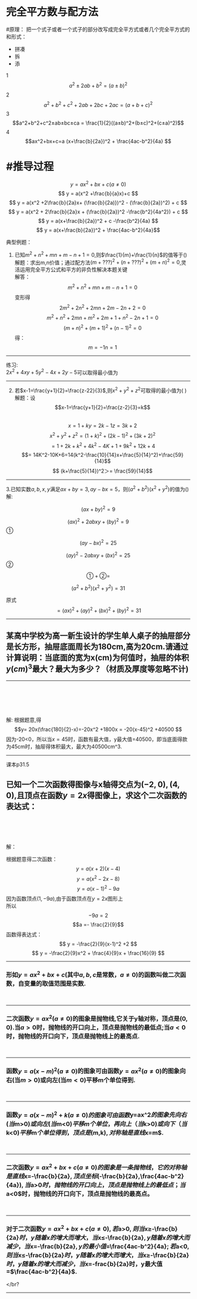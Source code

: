 完全平方数与配方法
======
#原理： 把一个式子或者一个式子的部分改写成完全平方式或者几个完全平方式的和形式：
- 拼凑
- 拆
- 添

1 $$a^2±2ab+b^2=(a±b)^2$$
2 $$a^2+b^2+c^2+2ab+2bc+2ac=(a+b+c)^2$$
3 $$a^2+b^2+c^2±ab±bc±ca = \frac{1}{2}((a±b)^2+(b±c)^2+(c±a)^2)$$
4 $$ax^2+bx+c=a (x+\frac{b}{2a})^2 + \frac{4ac-b^2}{4a} $$

#推导过程
=========
 
 $$ y = ax^2 + bx + c     (a ≠ 0)$$
 $$ y = a(x^2 +\frac{b}{a}x)+c $$
 $$ y = a(x^2 +2\frac{b}{2a}x+  (\frac{b}{2a)})^2 - (\frac{b}{2a})^2) + c $$
 $$ y = a(x^2 + 2\frac{b}{2a}x + (\frac{b}{2a})^2 -\frac{b^2}{4a^2}) + c $$
 $$ y = a(x+\frac{b}{2a})^2 + c -\frac{b^2}{4a}                $$
 $$ y = a(x+\frac{b}{2a})^2 + \frac{4ac-b^2}{4a}$$   

典型例题：
1. 已知$m^2+n^2+mn+m-n+1=0$,则$\frac{1}{m}+\frac{1}{n}$的值等于()  
解题：求出m,n价值；通过配方法$(m+???)^2 + (n+???)^2 +(m+n)^2=0$,灵活运用完全平方公式和平方的非负性解决本题关键  
解答：  
$$m^2+n^2+mn+m-n+1=0$$ 
变形得 
$$2m^2+2n^2+2mn+2m-2n+2=0$$
$$m^2+n^2+2mn +m^2+2m+1 +n^2-2n+1=0$$ 
$$(m+n)^2+(m+1)^2+(n-1)^2 =0$$
得：  
$$m=-1     n=1$$
---
练习:  
$2x^2+4xy+5y^2-4x+2y-5$可以取得最小值为<u>             </u>  

---
2. 若$x-1=\frac{y+1}{2}=\frac{z-22}{3}$,则$x^2+y^2+z^2$可取得的最小值为(     )  
解题：设  
$$x-1=\frac{y+1}{2}=\frac{z-2}{3}=k$$  
$$x=1+k y = 2k-1 z=3k+2$$
$$x^2+y^2+z^2= (1+k)^2+(2k-1)^2+(3k+2)^2$$
$$=1+2k+k^2+4k^2-4K+1+9k^2+12k+4$$
$$= 14K^2-10K+6=14(k^2-\frac{10}{14}x+\frac{5}{14}^2)+\frac{59}{14}$$
$$ (k+\frac{5}{14})^2＞= \frac{59}{14}$$

---
3.已知实数$a,b,x,y$满足$ax+by=3,ay-bx=5$，则$(a^2+b^2)(x^2+y^2)$的值为()  
解:    

$$(ax+by)^2 =9$$  

$$(ax)^2+2abxy+(by)^2 = 9$$   ①  

$$(ay-bx)^2 =25$$

$$(ay)^2-2abxy +(bx)^2 =25$$  ②  

$$①+②=$$

$$(a^2+b^2)(x^2+y^2)=31$$  

原式$$=(ax)^2+(ay)^2+(bx)^2+(by)^2=31   $$  

---
## 某高中学校为高一新生设计的学生单人桌子的抽屉部分是长方形，抽屉底面周长为180cm,高为20cm.请通过计算说明：当底面的宽为x(cm)为何值时，抽屉的体积$y(cm)^3$最大？最大为多少？（材质及厚度等忽略不计)
---
<br />
<br />
<br />
<br />

解:
根据题意,得
$$y= 20x(\frac{180}{2}-x)=-20x^2 +1800x = -20(x-45)^2 +40500 $$
因为-20<0，所以当$x=45$时，函数有最大值，y最大值=40500，即当底面得款为45cm时，抽屉得体积最大，最大为40500cm^3.

---
课本p31.5
## 已知一个二次函数得图像与x轴得交点为$(-2,0),(4,0)$,且顶点在函数$y=2x$得图像上，求这个二次函数的表达式：  
</br>
</br>
</br>
</br>
解：  

根据题意得二次函数：
$$ y = a(x+2)(x-4)$$
$$ y = a(x^2-2x-8)$$
$$ y = a(x-1)^2 -9a $$
因为函数顶点$(1,-9a)$,由于函数顶点在$y=2x$图形上  
所以$$ -9a = 2  $$ 
$$a =- \frac{2}{9}$$
函数得表达式： $$ y = -\frac{2}{9}(x-1)^2 +2 $$
$$ y = -\frac{2}{9}x^2 + \frac{4}{9}x + \frac{16}{9} $$

---
### 形如$y=ax^2+bx+c$(其中$a,b,c$是常数，$a≠0$)的函数叫做二次函数，自变量的取值范围是实数.
<br />

---
### 二次函数$y=ax^2(a≠0)$的图象是抛物线,它关于y轴对称，顶点是$(0,0)$.当$a>0$时，抛物线的开口向上，顶点是抛物线的最低点;当$a<0$时，抛物线的开口向下，顶点是抛物线上的最高点.
<br />

---
### 函数$y=a(x-m)^2 (a≠0)$的图象可由函数$y=ax^2(a≠0)$的图象向右(当$m>0$)或向左(当$m<0$)平移m个单位得到.
<br />

---
### 函数$y=a(x-m)^2+k (a ≠0)的图象可由函数$y=ax^2$的图象先向右(当$m>0$)或向左(当$m<0$)平移m个单位，再向上（当$k>0$)或向下（当$k<0$)平移$m$个单位得到，顶点是$(m,k)$,对称轴是直线$x=m$.
<br/>

---
### 二次函数$y=ax^2+bx+c(a≠0)的图象是一条抛物线，它的对称轴是直线$x=-\frac{b}{2a}$,顶点坐标$(-\frac{b}{2a},\frac{4ac-b^2}{4a})$,当$a>0$时，抛物线的开口向上，顶点是抛物线上的最低点；当$a<0$时，抛物线的开口向下，顶点是抛物线的最高点。
</br>

---
### 对于二次函数$y=ax^2+bx+c(a≠0),若$a>0$,则当$x≥-\frac{b}{2a}$时，y随着x的增大而增大，当$x≤-\frac{b}{2a}$,y随着x的增大而减少，当$x=-\frac(b}{2a}$,y的最小值=$\frac{4ac-b^2}{4a}$;若$a<0$,则当$x≤-\frac{b}{2a}$时，y随着x的增大而增大，当$x≥-\frac{b}{2a}$时，y随着x的增大而减少，当$x=-frac{b}{2a}时，y最大值=$\frac{4ac-b^2}{4a}$.
</br?

---


